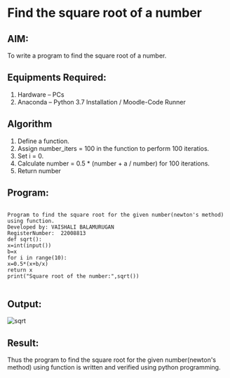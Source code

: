 # Find the square root of a number

## AIM:
To write a program to find the square root of a number.

## Equipments Required:
1. Hardware – PCs
2. Anaconda – Python 3.7 Installation / Moodle-Code Runner

## Algorithm
1. Define a function.
2. Assign number_iters = 100 in the function to perform 100 iteratios.
3. Set i = 0.
4. Calculate  number = 0.5 * (number + a / number) for 100 iterations.
5. Return number

## Program:
```

Program to find the square root for the given number(newton's method) using function.
Developed by: VAISHALI BALAMURUGAN
RegisterNumber:  22008813
def sqrt():
x=int(input())
b=x
for i in range(10):
x=0.5*(x+b/x)
return x
print("Square root of the number:",sqrt())


```

## Output:
![sqrt](https://user-images.githubusercontent.com/119390134/213914147-9b3ddd3a-5727-4238-a27c-7379453b25b2.png)



## Result:
Thus the program to find the square root for the given number(newton's method) using function is written and verified using python programming.
